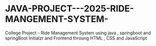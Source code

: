 # JAVA-PROJECT---2025-RIDE-MANGEMENT-SYSTEM-
College Project - Ride Management System using java , springboot and springBoot Initialzr and Frontend throung HTML , CSS and JavaScript
